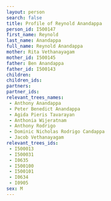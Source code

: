 ```yaml
---
layout: person
search: false
title: Profile of Reynold Anandappa
person_id: I500147
first_name: Reynold
last_name: Anandappa
full_name: Reynold Anandappa
mother: Rita Vethanayagam
mother_id: I500145
father: Ben Anandappa
father_id: I500143
children:
children_ids:
partners:
partner_ids:
relevant_trees_names:
 - Anthony Anandappa
 - Peter Benedict Anandappa
 - Agida Pieris Tavarayan
 - Anthonia Wijeratnam
 - Anthony Rodrigo
 - Dominic Nicholas Rodrigo Candappa
 - Jacob Vethanayagam
relevant_trees_ids:
 - I500013
 - I500031
 - I0635
 - I500100
 - I500101
 - I0634
 - I0905
sex: M
---
```


